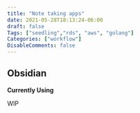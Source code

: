 ```yaml
---
title: "Note taking apps"
date: 2021-05-28T18:13:24-06:00
draft: false
Tags: ["seedling","rds", "aws", "golang"]
Categories: ["workflow"]
DisableComments: false
---
```


## Obsidian
**Currently Using**

WIP

